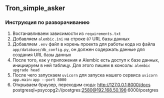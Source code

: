 ## Tron_simple_asker
### Инструкция по разворачиванию
1. Востанавливаем зависимости из `requirements.txt`
2. Добавляем `alembic.ini` на строке `87` URL базы данных
3. Добавляем `.env` файл в корень проекта для работы кода из файла `app/database/db_config.py`, он должен содержать данные для создания URL базы данных
4. После того, как у приложения и Alembic есть доступ к базе данных, инициируем в ней таблицу. Для этого пишем в консоль:
   `alembic upgrade head`
5. После чего запускаем `uvicorn` для запуска нашего сервиса
   `uvicorn  app.main:app --port 8000`
6. Открываем браузер, переходим сюда: http://127.0.0.1:8000/docs
postgresql+psycopg2://postgres:2580@192.168.50.196:6000/postgres